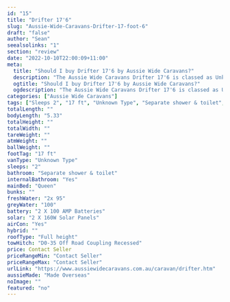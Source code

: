 ```yaml
---
id: "15"
title: "Drifter 17'6"
slug: "Aussie-Wide-Caravans-Drifter-17-foot-6"
draft: "false"
author: "Sean"
seealsolinks: "1"
section: "review"
date: "2022-10-10T22:00:09+11:00"
meta:
  title: "Should I buy Drifter 17'6 by Aussie Wide Caravans?"
  description: "The Aussie Wide Caravans Drifter 17'6 is classed as Unknown Type, and sleeps 2 people. It is Made Overseas and comes in at 17 ft. It generally has Separate shower & toilet."
  ogtitle: "Should I buy Drifter 17'6 by Aussie Wide Caravans?"
  ogdescription: "The Aussie Wide Caravans Drifter 17'6 is classed as Unknown Type, and sleeps 2 people. It is Made Overseas and comes in at 17 ft. It generally has Separate shower & toilet."
categories: ["Aussie Wide Caravans"]
tags: ["Sleeps 2", "17 ft", "Unknown Type", "Separate shower & toilet", "Full height", "Price Unknown", "Made Overseas"]
totalLength: ""
bodyLength: "5.33"
totalHeight: ""
totalWidth: ""
tareWeight: ""
atmWeight: ""
ballWeight: ""
footTag: "17 ft"
vanType: "Unknown Type"
sleeps: "2"
bathroom: "Separate shower & toilet"
internalBathroom: "Yes"
mainBed: "Queen"
bunks: ""
freshWater: "2x 95"
greyWater: "100"
battery: "2 X 100 AMP Batteries"
solar: "2 X 160W Solar Panels"
airCon: "Yes"
hybrid: ""
roofType: "Full height"
towHitch: "D0-35 Off Road Coupling Recessed"
price: Contact Seller
priceRangeMin: "Contact Seller"
priceRangeMax: "Contact Seller"
urlLink: "https://www.aussiewidecaravans.com.au/caravan/drifter.htm"
aussieMade: "Made Overseas"
noImage: ""
featured: "no"
---
```

